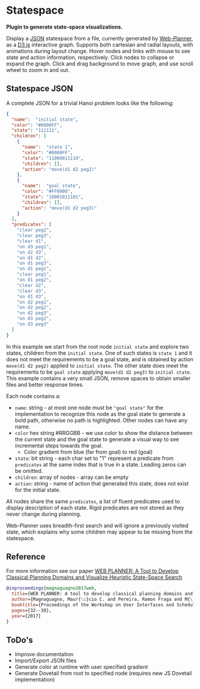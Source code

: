 # Statespace
**Plugin to generate state-space visualizations.**

Display a [JSON](https://www.json.org) statespace from a file, currently generated by [Web-Planner](https://web-planner.herokuapp.com), as a [D3.js](https://d3js.org) interactive graph.
Supports both cartesian and radial layouts, with animations during layout change.
Hover nodes and links with mouse to see state and action information, respectively.
Click nodes to collapse or expand the graph.
Click and drag background to move graph, and use scroll wheel to zoom in and out.

## Statespace JSON
A complete JSON for a trivial Hanoi problem looks like the following:
```json
{
  "name":  "initial state",
  "color": "#0000FF",
  "state": "111111",
  "children": [
    {
      "name":  "state 1",
      "color": "#0000FF",
      "state": "11000011110",
      "children": [],
      "action": "move(d1 d2 peg2)"
    },
    {
      "name":  "goal state",
      "color": "#FF0000",
      "state": "10001011101",
      "children": [],
      "action": "move(d1 d2 peg3)"
    }
  ],
  "predicates": [
    "clear peg2",
    "clear peg3",
    "clear d1",
    "on d3 peg1",
    "on d2 d3",
    "on d1 d2",
    "on d1 peg3",
    "on d1 peg1",
    "clear peg1",
    "on d1 peg2",
    "clear d2",
    "clear d3",
    "on d1 d3",
    "on d2 peg1",
    "on d2 peg2",
    "on d2 peg3",
    "on d3 peg2",
    "on d3 peg3"
  ]
}
```

In this example we start from the root node ``initial state`` and explore two states, children from the ``initial state``.
One of such states is ``state 1`` and it does not meet the requirements to be a goal state, and is obtained by action ``move(d1 d2 peg2)`` applied to ``initial state``.
The other state does meet the requirements to be ``goal state`` applying ``move(d1 d2 peg3)`` to ``initial state``.
This example contains a very small JSON, remove spaces to obtain smaller files and better response times.

Each node contains a:
* ``name``: string - at most one node must be ``"goal state"`` for the implementation to recognize this node as the goal state to generate a bold path, otherwise no path is highlighted. Other nodes can have any name.
* ``color`` hex string #RRGGBB - we use color to show the distance between the current state and the goal state to generate a visual way to see incremental steps towards the goal.
  * Color gradient from blue (far from goal) to red (goal)
* ``state``: bit string - each char set to "1" represent a predicate from ``predicates`` at the same index that is true in a state. Leading zeros can be omitted.
* ``children``: array of nodes - array can be empty
* ``action``: string - name of action that generated this state, does not exist for the initial state.

All nodes share the same ``predicates``, a list of fluent predicates used to display description of each state.
Rigid predicates are not stored as they never change during planning.

Web-Planner uses breadth-first search and will ignore a previously visited state, which explains why some children may appear to be missing from the statespace.

## Reference
For more information see our paper [WEB PLANNER: A Tool to Develop Classical Planning Domains and Visualize Heuristic State-Space Search](http://icaps17.icaps-conference.org/workshops/UISP/uisp17proceedings.pdf#page=36)
```bibtex
@inproceedings{magnaguagno2017web,
  title={WEB PLANNER: A tool to develop classical planning domains and visualize heuristic state-space search},
  author={Magnaguagno, Maur{\i}cio C. and Pereira, Ramon Fraga and M{\'o}re, Martin D. and Meneguzzi, Felipe},
  booktitle={Proceedings of the Workshop on User Interfaces and Scheduling and Planning, UISP},
  pages={32--38},
  year={2017}
}
```

## ToDo's
- Improve documentation
- Import/Export JSON files
- Generate color at runtime with user specified gradient
- Generate Dovetail from root to specified node (requires new JS Dovetail implementation)